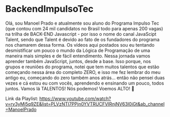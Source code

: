 # BackendImpulsoTec
Olá, sou Manoel Prado e atualmente sou aluno do Programa Impulso Tec (que contou com 24 mil candidatos no Brasil todo para apenas 200 vagas) na trilha de BACK-END Javascript - por isso o nome do canal JavaScipt Talent, sendo que Talent é devido ao fato de os fundadores do programa nos chamarem dessa forma. Os vídeos aqui postados sou eu tentando desmistificar um pouco o mundo da Lógica de Programação de uma maneira mais simples e de fácil entendimento. Nessa jornada vamos aprender também JavaScript, juntos, desde a base. Isso porque, nos grupos e reuniões do programa, notei que tem muitos talentos que estão começando nessa área do completo ZERO, e isso me fez lembrar do meu antigo eu, começando do zero também anos atrás... então não pensei duas vezes e cá estou eu com vocês, aprendendo e ensinando um pouco, todos juntos. Vamos lá TALENTOS! Nós podemos! Voemos ALTO! 🚀

Link da Playlist:
https://www.youtube.com/watch?v=rv3yMi5q9ZE&list=PLVzNTI7PPjn0YVTRUCFVIRnjNV63l0iGt&ab_channel=ManoelPrado
